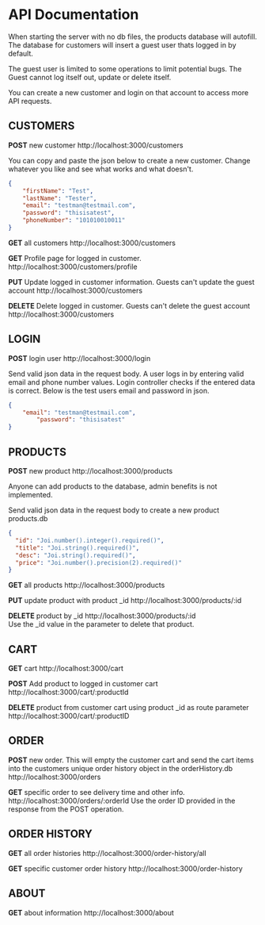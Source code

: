 # API Documentation

When starting the server with no db files, the products database will autofill. The database for customers will insert a guest user thats logged in by default.

The guest user is limited to some operations to limit potential bugs. The Guest cannot log itself out, update or delete itself.

You can create a new customer and login on that account to access more API requests.


## CUSTOMERS

**POST** new customer http://localhost:3000/customers

You can copy and paste the json below to create a new customer. Change whatever you like and see what works and what doesn't.

```json
{
	"firstName": "Test",
	"lastName": "Tester",
	"email": "testman@testmail.com",
	"password": "thisisatest",
	"phoneNumber": "101010010011"
}
```

**GET** all customers http://localhost:3000/customers

**GET** Profile page for logged in customer. http://localhost:3000/customers/profile  

**PUT** Update logged in customer information. Guests can't update the guest account http://localhost:3000/customers

**DELETE** Delete logged in customer. Guests can't delete the guest account http://localhost:3000/customers

## LOGIN

**POST** login user http://localhost:3000/login

Send valid json data in the request body. A user logs in by entering valid email and phone number values. Login controller checks if the entered data is correct. Below is the test users email and password in json.

```json
{
    "email": "testman@testmail.com",
		"password": "thisisatest"
}
```

## PRODUCTS

**POST** new product http://localhost:3000/products

Anyone can add products to the database, admin benefits is not implemented.

Send valid json data in the request body to create a new product products.db

```json
{
  "id": "Joi.number().integer().required()",
  "title": "Joi.string().required()",
  "desc": "Joi.string().required()",
  "price": "Joi.number().precision(2).required()"
}
```

**GET** all products http://localhost:3000/products

**PUT** update product with product \_id http://localhost:3000/products/:id

**DELETE** product by \_id http://localhost:3000/products/:id  
Use the _id value in the parameter to delete that product.

## CART

**GET** cart http://localhost:3000/cart

**POST** Add product to logged in customer cart http://localhost:3000/cart/:productId

**DELETE** product from customer cart using product _id as route parameter http://localhost:3000/cart/:productID

## ORDER

**POST** new order. This will empty the customer cart and send the cart items into the customers unique order history object in the orderHistory.db http://localhost:3000/orders

**GET** specific order to see delivery time and other info. http://localhost:3000/orders/:orderId
Use the order ID provided in the response from the POST operation.


## ORDER HISTORY 

**GET** all order histories http://localhost:3000/order-history/all

**GET** specific customer order history http://localhost:3000/order-history


## ABOUT

**GET** about information http://localhost:3000/about




